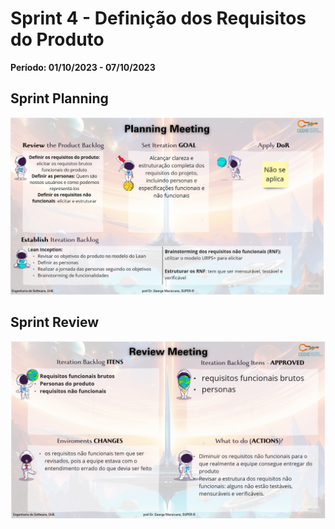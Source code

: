 # Sprint 4 - Definição dos Requisitos do Produto

**Período: 01/10/2023 - 07/10/2023**

## Sprint Planning

![Sprint Planning da sprint 4](../../assets/templates_reunioes_sprint/sprint4/planning.jpg)

## Sprint Review

![Sprint Review da sprint 4](../../assets/templates_reunioes_sprint/sprint4/review.jpg)

<!-- ## Sprint Retrospective

![Sprint Retrospective da sprint 0](../../assets/templates_reunioes_sprint/Sprint_Retrospective11_11.png) -->
